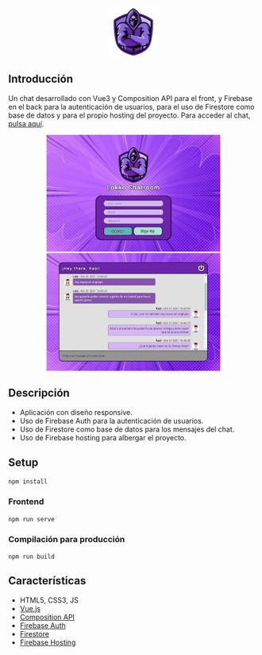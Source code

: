 <p align="center">
  <img src="public/assets/logo.png" width="100">
</p>

Introducción
-------------
Un chat desarrollado con Vue3 y Composition API para el front, y Firebase en el back para la autenticación de usuarios, para el uso de Firestore como base de datos y para el propio hosting del proyecto. Para acceder al chat, [pulsa aquí](https://lokko-chatroom.web.app/).


<p align="center">
  <img src="public/assets/img1.png" width="350">
  <img src="public/assets/img2.png" width="350">
</p>

Descripción
-------------
* Aplicación con diseño responsive.
* Uso de Firebase Auth para la autenticación de usuarios.
* Uso de Firestore como base de datos para los mensajes del chat.
* Uso de Firebase hosting para albergar el proyecto.

Setup 
-------------
```
npm install
```
### Frontend
```
npm run serve
```
### Compilación para producción
```
npm run build
```

Características
-------------
* HTML5, CSS3, JS
* [Vue.js](https://v3.vuejs.org/)
* [Composition API](https://v3.vuejs.org/api/composition-api.html)
* [Firebase Auth](https://firebase.google.com/docs/auth)
* [Firestore](https://firebase.google.com/docs/firestore)
* [Firebase Hosting](https://firebase.google.com/docs/hosting)

